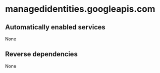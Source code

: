 # managedidentities.googleapis.com

## Automatically enabled services

None

## Reverse dependencies

None
